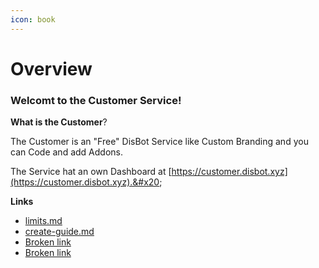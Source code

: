 ```yaml
---
icon: book
---
```


# Overview

### Welcomt to the Customer Service!



**What is the Customer**?

The Customer is an "Free" DisBot Service like Custom Branding and you can Code and add Addons.

The Service hat an own Dashboard at [https://customer.disbot.xyz](https://customer.disbot.xyz).&#x20;



**Links**

* [limits.md](limits.md "mention")
* [create-guide.md](create-guide.md "mention")
* [Broken link](broken-reference "mention")
* [Broken link](broken-reference "mention")
